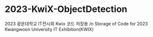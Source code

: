 # 2023-KwiX-ObjectDetection
2023 광운대학교 IT전시회 Kwix 코드 저장용 /n
Storage of Code for 2023 Kwangwoon University IT Exhibition(KWIX)
